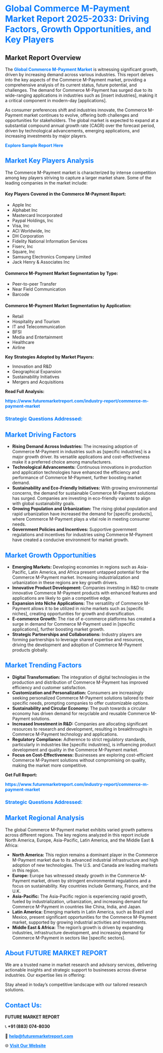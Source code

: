 <h1 style="color: #007BFF;">Global Commerce M-Payment Market Report 2025-2033: Driving Factors, Growth Opportunities, and Key Players</h1>

<section id="overview">
<h2>Market Report Overview</h2>
<p>The <a href="https://www.futuremarketreport.com/industry-report/commerce-m-payment-market" style="color: #007BFF; text-decoration: none;"><strong>Global Commerce M-Payment Market</strong></a> is witnessing significant growth, driven by increasing demand across various industries. This report delves into the key aspects of the Commerce M-Payment market, providing a comprehensive analysis of its current status, future potential, and challenges. The demand for Commerce M-Payment has surged due to its wide-ranging applications in industries such as [insert industries], making it a critical component in modern-day [applications].</p>
<p>As consumer preferences shift and industries innovate, the Commerce M-Payment market continues to evolve, offering both challenges and opportunities for stakeholders. The global market is expected to expand at a substantial compound annual growth rate (CAGR) over the forecast period, driven by technological advancements, emerging applications, and increasing investments by major players.</p>
</section>

<section id="overview">
<p><a href="https://www.futuremarketreport.com/request-sample/reportId=103666" style="color: #007BFF; text-decoration: none;"><strong>Explore Sample Report Here</strong></a></p>
</section>

<section id="key-players">
<h2 style="color: #007BFF;">Market Key Players Analysis</h2>
<p>The Commerce M-Payment market is characterized by intense competition among key players striving to capture a larger market share. Some of the leading companies in the market include:</p>
<h4>Key Players Covered in the Commerce M-Payment Report:</h4>
<ul><li>Apple Inc</li><li>Alphabet Inc</li><li>Mastercard Incorporated</li><li>Paypal Holdings, Inc</li><li>Visa, Inc</li><li>ACI Worldwide, Inc</li><li>DH Corporation</li><li>Fidelity National Information Services</li><li>Fiserv, Inc</li><li>Square, Inc</li><li>Samsung Electronics Company Limited</li><li>Jack Henry &amp; Associates Inc</li></ul>
<h4>Commerce M-Payment Market Segmentation by Type:</h4>
<ul><li>Peer-to-peer Transfer</li><li>Near Field Communication</li><li>Barcode</li></ul>

<h4>Commerce M-Payment Market Segmentation by Application:</h4>
<ul><li>Retail</li><li>Hospitality and Tourism</li><li>IT and Telecommunication</li><li>BFSI</li><li>Media and Entertainment</li><li>Healthcare</li><li>Airline</li></ul>
<p><strong>Key Strategies Adopted by Market Players:</strong></p>
<ul>
<li>Innovation and R&D</li>
<li>Geographical Expansion</li>
<li>Sustainability Initiatives</li>
<li>Mergers and Acquisitions</li>
</ul>
</section>

<section>
<p><strong>Read Full Analysis: </strong></p><a href="https://www.futuremarketreport.com/industry-report/commerce-m-payment-market" style="color: #007BFF; text-decoration: none;"><strong>https://www.futuremarketreport.com/industry-report/commerce-m-payment-market</strong></a>
<h3 style="color: #007BFF;">Strategic Questions Addressed:</h3>
</section>

<section id="driving-factors">
<h2 style="color: #007BFF;">Market Driving Factors</h2>
<ul>
<li><strong>Rising Demand Across Industries:</strong> The increasing adoption of Commerce M-Payment in industries such as [specific industries] is a major growth driver. Its versatile applications and cost-effectiveness make it a preferred choice among manufacturers.</li>
<li><strong>Technological Advancements:</strong> Continuous innovations in production and application technologies have enhanced the efficiency and performance of Commerce M-Payment, further boosting market demand.</li>
<li><strong>Sustainability and Eco-Friendly Initiatives:</strong> With growing environmental concerns, the demand for sustainable Commerce M-Payment solutions has surged. Companies are investing in eco-friendly variants to align with global sustainability goals.</li>
<li><strong>Growing Population and Urbanization:</strong> The rising global population and rapid urbanization have increased the demand for [specific products], where Commerce M-Payment plays a vital role in meeting consumer needs.</li>
<li><strong>Government Policies and Incentives:</strong> Supportive government regulations and incentives for industries using Commerce M-Payment have created a conducive environment for market growth.</li>
</ul>
</section>

<section id="growth-opportunities">
<h2 style="color: #007BFF;">Market Growth Opportunities</h2>
<ul>
<li><strong>Emerging Markets:</strong> Developing economies in regions such as Asia-Pacific, Latin America, and Africa present untapped potential for the Commerce M-Payment market. Increasing industrialization and urbanization in these regions are key growth drivers.</li>
<li><strong>Innovative Product Development:</strong> Companies investing in R&D to create innovative Commerce M-Payment products with enhanced features and applications are likely to gain a competitive edge.</li>
<li><strong>Expansion into Niche Applications:</strong> The versatility of Commerce M-Payment allows it to be utilized in niche markets such as [specific niches], creating opportunities for growth and diversification.</li>
<li><strong>E-commerce Growth:</strong> The rise of e-commerce platforms has created a surge in demand for Commerce M-Payment used in [specific applications], further boosting market growth.</li>
<li><strong>Strategic Partnerships and Collaborations:</strong> Industry players are forming partnerships to leverage shared expertise and resources, driving the development and adoption of Commerce M-Payment products globally.</li>
</ul>
</section>

<section id="trending-factors">
<h2 style="color: #007BFF;">Market Trending Factors</h2>
<ul>
<li><strong>Digital Transformation:</strong> The integration of digital technologies in the production and distribution of Commerce M-Payment has improved efficiency and customer satisfaction.</li>
<li><strong>Customization and Personalization:</strong> Consumers are increasingly seeking personalized Commerce M-Payment solutions tailored to their specific needs, prompting companies to offer customizable options.</li>
<li><strong>Sustainability and Circular Economy:</strong> The push towards a circular economy has driven demand for recyclable and reusable Commerce M-Payment solutions.</li>
<li><strong>Increased Investment in R&D:</strong> Companies are allocating significant resources to research and development, resulting in breakthroughs in Commerce M-Payment technology and applications.</li>
<li><strong>Regulatory Compliance:</strong> Adherence to strict regulatory standards, particularly in industries like [specific industries], is influencing product development and quality in the Commerce M-Payment market.</li>
<li><strong>Focus on Cost-Effectiveness:</strong> Businesses are exploring cost-efficient Commerce M-Payment solutions without compromising on quality, making the market more competitive.</li>
</ul>
</section>

<section>
<p><strong>Get Full Report: </strong></p><a href="https://www.futuremarketreport.com/industry-report/commerce-m-payment-market" style="color: #007BFF; text-decoration: none;"><strong>https://www.futuremarketreport.com/industry-report/commerce-m-payment-market</strong></a>
<h3 style="color: #007BFF;">Strategic Questions Addressed:</h3>
</section>


<section id="regional-analysis">
<h2 style="color: #007BFF;">Market Regional Analysis</h2>
<p>The global Commerce M-Payment market exhibits varied growth patterns across different regions. The key regions analyzed in this report include North America, Europe, Asia-Pacific, Latin America, and the Middle East & Africa:</p>
<ul>
<li><strong>North America:</strong> This region remains a dominant player in the Commerce M-Payment market due to its advanced industrial infrastructure and high adoption of new technologies. The U.S. and Canada are leading markets in this region.</li>
<li><strong>Europe:</strong> Europe has witnessed steady growth in the Commerce M-Payment market, driven by stringent environmental regulations and a focus on sustainability. Key countries include Germany, France, and the U.K.</li>
<li><strong>Asia-Pacific:</strong> The Asia-Pacific region is experiencing rapid growth, fueled by industrialization, urbanization, and increasing demand for Commerce M-Payment in countries like China, India, and Japan.</li>
<li><strong>Latin America:</strong> Emerging markets in Latin America, such as Brazil and Mexico, present significant opportunities for the Commerce M-Payment market, supported by growing industrial activities and investments.</li>
<li><strong>Middle East & Africa:</strong> The region’s growth is driven by expanding industries, infrastructure development, and increasing demand for Commerce M-Payment in sectors like [specific sectors].</li>
</ul>
</section>

<footer>
<h2 style="color: #007BFF;">About FUTURE MARKET REPORT</h2>
<p>We are a trusted name in market research and advisory services, delivering actionable insights and strategic support to businesses across diverse industries. Our expertise lies in offering:</p>

<p>Stay ahead in today’s competitive landscape with our tailored research solutions.</p>

<h2 style="color: #007BFF;">Contact Us:</h2>
<p><strong>FUTURE MARKET REPORT</strong></p>
<p>📞 <strong>+91 (883) 074-8030</strong></p>
<p>📧 <strong><a href="mailto:help@futuremarketreport.com" style="color: #007BFF;">help@futuremarketreport.com</a></strong></p>
<p>🌐 <strong><a href="https://www.futuremarketreport.com/" style="color: #007BFF;">Visit Our Website</a></strong></p>
</footer>
